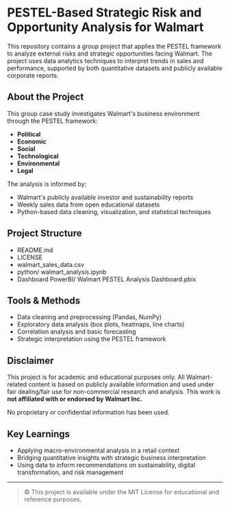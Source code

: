 # PESTEL-Based Strategic Risk and Opportunity Analysis for Walmart

This repository contains a group project that applies the PESTEL framework to analyze external risks and strategic opportunities facing Walmart. The project uses data analytics techniques to interpret trends in sales and performance, supported by both quantitative datasets and publicly available corporate reports.

## About the Project

This group case study investigates Walmart's business environment through the PESTEL framework:
- **Political**
- **Economic**
- **Social**
- **Technological**
- **Environmental**
- **Legal**

The analysis is informed by:
- Walmart's publicly available investor and sustainability reports
- Weekly sales data from open educational datasets
- Python-based data cleaning, visualization, and statistical techniques

## Project Structure

- README.md
- LICENSE
- walmart_sales_data.csv
- python/ walmart_analysis.ipynb
- Dashboard PowerBI/ Walmart PESTEL Analysis Dashboard.pbix

## Tools & Methods

- Data cleaning and preprocessing (Pandas, NumPy)
- Exploratory data analysis (box plots, heatmaps, line charts)
- Correlation analysis and basic forecasting
- Strategic interpretation using the PESTEL framework

## Disclaimer

This project is for academic and educational purposes only. All Walmart-related content is based on publicly available information and used under fair dealing/fair use for non-commercial research and analysis. This work is **not affiliated with or endorsed by Walmart Inc.**

No proprietary or confidential information has been used.

## Key Learnings

- Applying macro-environmental analysis in a retail context
- Bridging quantitative insights with strategic business interpretation
- Using data to inform recommendations on sustainability, digital transformation, and risk management

---

> © This project is available under the MIT License for educational and reference purposes. 
